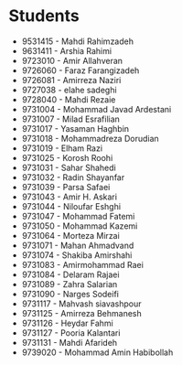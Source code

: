 # Students
- 9531415 - Mahdi Rahimzadeh
- 9631411 - Arshia Rahimi
- 9723010 - Amir Allahveran
- 9726060 - Faraz Farangizadeh
- 9726081 - Amirreza Naziri
- 9727038 - elahe sadeghi
- 9728040 - Mahdi Rezaie
- 9731004 - Mohammad Javad Ardestani
- 9731007 - Milad Esrafilian
- 9731017 - Yasaman Haghbin
- 9731018 - Mohammadreza Dorudian
- 9731019 - Elham Razi
- 9731025 - Korosh Roohi
- 9731031 - Sahar Shahedi
- 9731032 - Radin Shayanfar
- 9731039 - Parsa Safaei
- 9731043 - Amir H. Askari
- 9731044 - Niloufar Eshghi
- 9731047 - Mohammad Fatemi
- 9731050 - Mohammad Kazemi
- 9731064 - Morteza Mirzai
- 9731071 - Mahan Ahmadvand
- 9731074 - Shakiba Amirshahi
- 9731083 - Amirmohammad Raei
- 9731084 - Delaram Rajaei
- 9731089 - Zahra Salarian
- 9731090 - Narges Sodeifi
- 9731117 - Mahvash siavashpour
- 9731125 - Amirreza Behmanesh
- 9731126 - Heydar Fahmi
- 9731127 - Pooria Kalantari
- 9731131 - Mahdi Afarideh
- 9739020 - Mohammad Amin Habibollah
